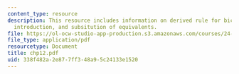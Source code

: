 ```yaml
---
content_type: resource
description: This resource includes information on derived rule for biconditional
  introduction, and subsitution of equivalents.
file: https://ol-ocw-studio-app-production.s3.amazonaws.com/courses/24-241-logic-i-fall-2005/338f482a2e877ff348a95c24133e1520_chp12.pdf
file_type: application/pdf
resourcetype: Document
title: chp12.pdf
uid: 338f482a-2e87-7ff3-48a9-5c24133e1520
---
```

